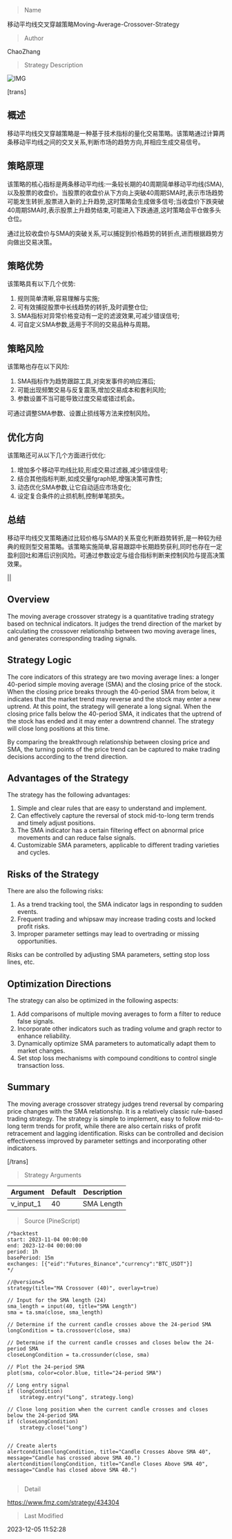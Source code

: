 
> Name

移动平均线交叉穿越策略Moving-Average-Crossover-Strategy

> Author

ChaoZhang

> Strategy Description

![IMG](https://www.fmz.com/upload/asset/d49ddbb223977b6a0f.png)

[trans]

## 概述

移动平均线交叉穿越策略是一种基于技术指标的量化交易策略。该策略通过计算两条移动平均线之间的交叉关系,判断市场的趋势方向,并相应生成交易信号。

## 策略原理

该策略的核心指标是两条移动平均线:一条较长期的40周期简单移动平均线(SMA),以及股票的收盘价。当股票的收盘价从下方向上突破40周期SMA时,表示市场趋势可能发生转折,股票进入新的上升趋势,这时策略会生成做多信号;当收盘价下跌突破40周期SMA时,表示股票上升趋势结束,可能进入下跌通道,这时策略会平仓做多头仓位。

通过比较收盘价与SMA的突破关系,可以捕捉到价格趋势的转折点,进而根据趋势方向做出交易决策。

## 策略优势

该策略具有以下几个优势:

1. 规则简单清晰,容易理解与实施;
2. 可有效捕捉股票中长线趋势的转折,及时调整仓位;
3. SMA指标对异常价格变动有一定的滤波效果,可减少错误信号;
4. 可自定义SMA参数,适用于不同的交易品种与周期。

## 策略风险

该策略也存在以下风险:

1. SMA指标作为趋势跟踪工具,对突发事件的响应滞后;
2. 可能出现频繁交易与反复震荡,增加交易成本和套利风险;
3. 参数设置不当可能导致过度交易或错过机会。

可通过调整SMA参数、设置止损线等方法来控制风险。

## 优化方向  

该策略还可从以下几个方面进行优化:

1. 增加多个移动平均线比较,形成交易过滤器,减少错误信号;
2. 结合其他指标判断,如成交量fgraph矩,增强决策可靠性;  
3. 动态优化SMA参数,让它自动适应市场变化;
4. 设定复合条件的止损机制,控制单笔损失。

## 总结

移动平均线交叉策略通过比较价格与SMA的关系变化判断趋势转折,是一种较为经典的规则型交易策略。该策略实施简单,容易跟踪中长期趋势获利,同时也存在一定盈利回吐和滞后识别风险。可通过参数设定与组合指标判断来控制风险与提高决策效果。

|| 

## Overview  

The moving average crossover strategy is a quantitative trading strategy based on technical indicators. It judges the trend direction of the market by calculating the crossover relationship between two moving average lines, and generates corresponding trading signals.

## Strategy Logic

The core indicators of this strategy are two moving average lines: a longer 40-period simple moving average (SMA) and the closing price of the stock. When the closing price breaks through the 40-period SMA from below, it indicates that the market trend may reverse and the stock may enter a new uptrend. At this point, the strategy will generate a long signal. When the closing price falls below the 40-period SMA, it indicates that the uptrend of the stock has ended and it may enter a downtrend channel. The strategy will close long positions at this time.

By comparing the breakthrough relationship between closing price and SMA, the turning points of the price trend can be captured to make trading decisions according to the trend direction.

## Advantages of the Strategy

The strategy has the following advantages:

1. Simple and clear rules that are easy to understand and implement.  
2. Can effectively capture the reversal of stock mid-to-long term trends and timely adjust positions.
3. The SMA indicator has a certain filtering effect on abnormal price movements and can reduce false signals. 
4. Customizable SMA parameters, applicable to different trading varieties and cycles.

## Risks of the Strategy

There are also the following risks:

1. As a trend tracking tool, the SMA indicator lags in responding to sudden events.
2. Frequent trading and whipsaw may increase trading costs and locked profit risks.  
3. Improper parameter settings may lead to overtrading or missing opportunities.

Risks can be controlled by adjusting SMA parameters, setting stop loss lines, etc.

## Optimization Directions 

The strategy can also be optimized in the following aspects:

1. Add comparisons of multiple moving averages to form a filter to reduce false signals.
2. Incorporate other indicators such as trading volume and graph rector to enhance reliability.
3. Dynamically optimize SMA parameters to automatically adapt them to market changes.  
4. Set stop loss mechanisms with compound conditions to control single transaction loss.

## Summary  

The moving average crossover strategy judges trend reversal by comparing price changes with the SMA relationship. It is a relatively classic rule-based trading strategy. The strategy is simple to implement, easy to follow mid-to-long term trends for profit, while there are also certain risks of profit retracement and lagging identification. Risks can be controlled and decision effectiveness improved by parameter settings and incorporating other indicators.

[/trans]

> Strategy Arguments



|Argument|Default|Description|
|----|----|----|
|v_input_1|40|SMA Length|


> Source (PineScript)

``` pinescript
/*backtest
start: 2023-11-04 00:00:00
end: 2023-12-04 00:00:00
period: 1h
basePeriod: 15m
exchanges: [{"eid":"Futures_Binance","currency":"BTC_USDT"}]
*/

//@version=5
strategy(title="MA Crossover (40)", overlay=true)

// Input for the SMA length (24)
sma_length = input(40, title="SMA Length")
sma = ta.sma(close, sma_length)

// Determine if the current candle crosses above the 24-period SMA
longCondition = ta.crossover(close, sma)

// Determine if the current candle crosses and closes below the 24-period SMA
closeLongCondition = ta.crossunder(close, sma)

// Plot the 24-period SMA
plot(sma, color=color.blue, title="24-period SMA")

// Long entry signal
if (longCondition)
    strategy.entry("Long", strategy.long)

// Close long position when the current candle crosses and closes below the 24-period SMA
if (closeLongCondition)
    strategy.close("Long")


// Create alerts
alertcondition(longCondition, title="Candle Crosses Above SMA 40", message="Candle has crossed above SMA 40.")
alertcondition(longCondition, title="Candle Closes Above SMA 40", message="Candle has closed above SMA 40.")


```

> Detail

https://www.fmz.com/strategy/434304

> Last Modified

2023-12-05 11:52:28
